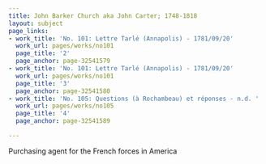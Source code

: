```yaml
---
title: John Barker Church aka John Carter; 1748-1818
layout: subject
page_links:
- work_title: 'No. 101: Lettre Tarlé (Annapolis) - 1781/09/20'
  work_url: pages/works/no101
  page_title: '2'
  page_anchor: page-32541579
- work_title: 'No. 101: Lettre Tarlé (Annapolis) - 1781/09/20'
  work_url: pages/works/no101
  page_title: '3'
  page_anchor: page-32541580
- work_title: 'No. 105: Questions (à Rochambeau) et réponses - n.d. '
  work_url: pages/works/no105
  page_title: '4'
  page_anchor: page-32541589

---
```

<p>Purchasing agent for the French forces in America</p>